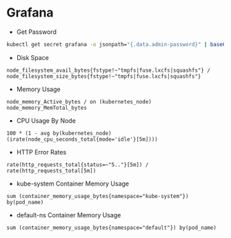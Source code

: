 # Grafana

- Get Password

```bash
kubectl get secret grafana -o jsonpath="{.data.admin-password}" | base64 --decode ; echo
```

- Disk Space

```
node_filesystem_avail_bytes{fstype!~"tmpfs|fuse.lxcfs|squashfs"} / node_filesystem_size_bytes{fstype!~"tmpfs|fuse.lxcfs|squashfs"}
```

- Memory Usage

```
node_memory_Active_bytes / on (kubernetes_node) node_memory_MemTotal_bytes
```

- CPU Usage By Node

```
100 * (1 - avg by(kubernetes_node)(irate(node_cpu_seconds_total{mode='idle'}[5m])))
```

- HTTP Error Rates

```
rate(http_requests_total{status=~"5.."}[5m]) / rate(http_requests_total[5m])
```

- kube-system Container Memory Usage

```
sum (container_memory_usage_bytes{namespace="kube-system"}) by(pod_name)
```

- default-ns Container Memory Usage

```
sum (container_memory_usage_bytes{namespace="default"}) by(pod_name)
```